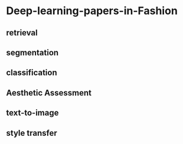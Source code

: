 # Deep-learning-papers-in-Fashion
## retrieval
## segmentation
## classification
## Aesthetic Assessment
## text-to-image
## style transfer
